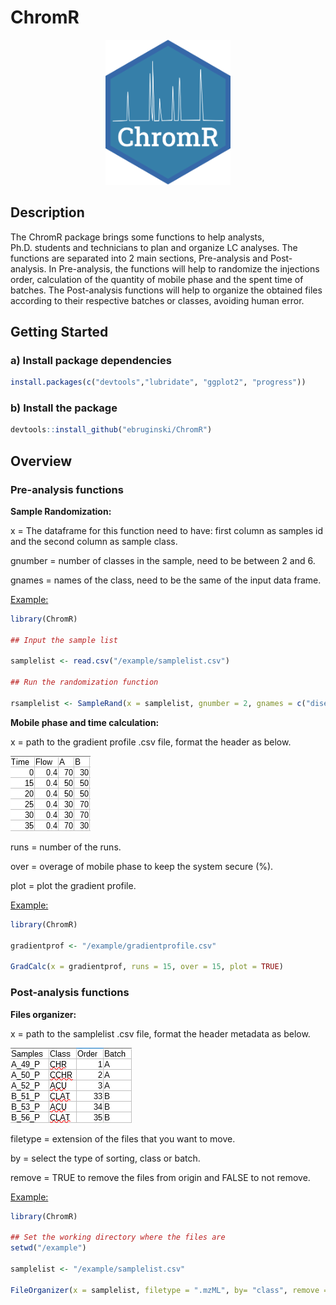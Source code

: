 ChromR
======

<p align="center">
<img src="https://github.com/ebruginski/ChromR/blob/master/docs/logo.png" weight="200" height = "231.8">
</p>

Description
-----------

The ChromR package brings some functions to help analysts,
Ph.D. students and technicians to plan and organize LC analyses. The
functions are separated into 2 main sections, Pre-analysis and
Post-analysis. In Pre-analysis, the functions will help to randomize the
injections order, calculation of the quantity of mobile phase and the
spent time of batches. The Post-analysis functions will help to organize
the obtained files according to their respective batches or classes,
avoiding human error.

Getting Started
---------------

### a) Install package dependencies

``` r
install.packages(c("devtools","lubridate", "ggplot2", "progress"))
```

### b) Install the package

``` r
devtools::install_github("ebruginski/ChromR")
```

Overview
--------

### Pre-analysis functions

<b>Sample Randomization:</b>

x = The dataframe for this function need to have: first column as
samples id and the second column as sample class.

gnumber = number of classes in the sample, need to be between 2 and 6.

gnames = names of the class, need to be the same of the input data
frame.

<u>Example:</u>

``` r
library(ChromR)

## Input the sample list

samplelist <- read.csv("/example/samplelist.csv")

## Run the randomization function

rsamplelist <- SampleRand(x = samplelist, gnumber = 2, gnames = c("disease", "health"))
```

<b>Mobile phase and time calculation:</b>

x = path to the gradient profile .csv file, format the header as below.

<p align="left">
<img src="https://github.com/ebruginski/ChromR/blob/master/docs/ex_gradient_prof.png">
</p>

runs = number of the runs.

over = overage of mobile phase to keep the system secure (%).

plot = plot the gradient profile.

<u>Example:</u>
``` r
library(ChromR)

gradientprof <- "/example/gradientprofile.csv"

GradCalc(x = gradientprof, runs = 15, over = 15, plot = TRUE)
```

### Post-analysis functions

<b>Files organizer:</b>

x = path to the samplelist .csv file, format the header metadata as below.

<p align="left">
<img src="https://github.com/ebruginski/ChromR/blob/master/docs/ex_samplelist.png">
</p>

filetype = extension of the files that you want to move.

by = select the type of sorting, class or batch.

remove = TRUE to remove the files from origin and FALSE to not remove.

<u>Example:</u>
``` r
library(ChromR)

## Set the working directory where the files are
setwd("/example")

samplelist <- "/example/samplelist.csv"

FileOrganizer(x = samplelist, filetype = ".mzML", by= "class", remove = FALSE)
```
